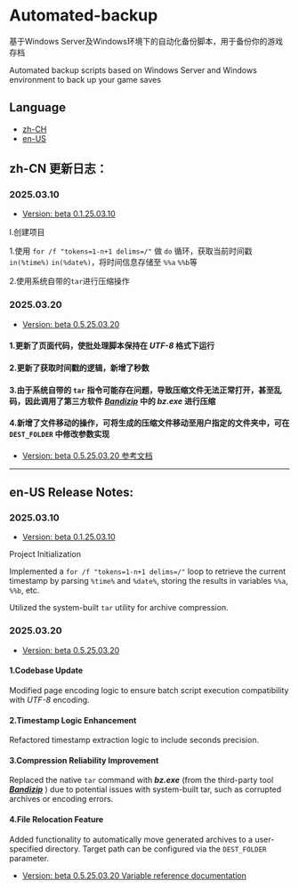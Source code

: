 # Automated-backup
基于Windows Server及Windows环境下的自动化备份脚本，用于备份你的游戏存档

Automated backup scripts based on Windows Server and Windows environment to back up your game saves

## Language
  - [zh-CH](#zh-cn-更新日志)
  - [en-US](#en-us--release-notes)

## zh-CN 更新日志：

### 2025.03.10
- [Version: beta 0.1.25.03.10](https://github.com/MAXOUYT/Automated-backup/blob/main/beta%200.1.25.03.10.bat)


I.创建项目

1.使用 `for /f "tokens=1-n+1 delims=/"` 做 `do` 循环，获取当前时间戳 `in(%time%)` `in(%date%)`，将时间信息存储至 `%%a` `%%b`等

2.使用系统自带的`tar`进行压缩操作

### 2025.03.20
- [Version: beta 0.5.25.03.20](https://github.com/MAXOUYT/Automated-backup/blob/main/beta%200.5.25.03.20.bat)

#### 1.更新了页面代码，使批处理脚本保持在 _UTF-8_ 格式下运行

#### 2.更新了获取时间戳的逻辑，新增了秒数

#### 3.由于系统自带的 `tar` 指令可能存在问题，导致压缩文件无法正常打开，甚至乱码，因此调用了第三方软件 [***Bandizip***](https://www.bandisoft.com/bandizip/ "") 中的 ***bz.exe*** 进行压缩


#### 4.新增了文件移动的操作，可将生成的压缩文件移动至用户指定的文件夹中，可在 `DEST_FOLDER` 中修改参数实现


- [Version: beta 0.5.25.03.20 参考文档](https://github.com/MAXOUYT/Automated-backup/blob/main/25.03.20.docx)
------------------------------------------------------------------------------------------


## en-US  Release Notes:

### 2025.03.10
- [Version: beta 0.1.25.03.10](https://github.com/MAXOUYT/Automated-backup/blob/main/beta%200.1.25.03.10.bat)

Project Initialization

Implemented a `for /f "tokens=1-n+1 delims=/"` loop to retrieve the current timestamp by parsing `%time%` and `%date%`, storing the results in variables `%%a`, `%%b`, etc.

Utilized the system-built `tar` utility for archive compression.

### 2025.03.20
- [Version: beta 0.5.25.03.20](https://github.com/MAXOUYT/Automated-backup/blob/main/beta%200.5.25.03.20.bat)

#### 1.Codebase Update

Modified page encoding logic to ensure batch script execution compatibility with _UTF-8_ encoding.

#### 2.Timestamp Logic Enhancement

Refactored timestamp extraction logic to include seconds precision.

#### 3.Compression Reliability Improvement

Replaced the native `tar` command with ***bz.exe*** (from the third-party tool [***Bandizip***](https://www.bandisoft.com/bandizip/ "") ) due to potential issues with system-built tar, such as corrupted archives or encoding errors.

#### 4.File Relocation Feature

Added functionality to automatically move generated archives to a user-specified directory. Target path can be configured via the `DEST_FOLDER` parameter.

- [Version: beta 0.5.25.03.20 Variable reference documentation](https://github.com/MAXOUYT/Automated-backup/blob/main/25.03.20.docx)
